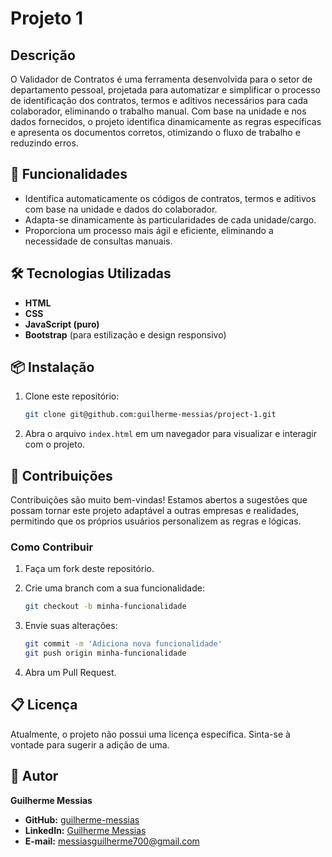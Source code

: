 # Projeto 1

## Descrição
O Validador de Contratos é uma ferramenta desenvolvida para o setor de departamento pessoal, projetada para automatizar e simplificar o processo de identificação dos contratos, termos e aditivos necessários para cada colaborador, eliminando o trabalho manual. Com base na unidade e nos dados fornecidos, o projeto identifica dinamicamente as regras específicas e apresenta os documentos corretos, otimizando o fluxo de trabalho e reduzindo erros.

## 🚀 Funcionalidades
- Identifica automaticamente os códigos de contratos, termos e aditivos com base na unidade e dados do colaborador.
- Adapta-se dinamicamente às particularidades de cada unidade/cargo.
- Proporciona um processo mais ágil e eficiente, eliminando a necessidade de consultas manuais.

## 🛠️ Tecnologias Utilizadas
- **HTML**
- **CSS**
- **JavaScript (puro)**
- **Bootstrap** (para estilização e design responsivo)

## 📦 Instalação

1. Clone este repositório:
    
    ```bash
    git clone git@github.com:guilherme-messias/project-1.git
    
    ```
    
2. Abra o arquivo `index.html` em um navegador para visualizar e interagir com o projeto.
## 🤝 Contribuições

Contribuições são muito bem-vindas! Estamos abertos a sugestões que possam tornar este projeto adaptável a outras empresas e realidades, permitindo que os próprios usuários personalizem as regras e lógicas.

### Como Contribuir

1. Faça um fork deste repositório.
2. Crie uma branch com a sua funcionalidade:
    
    ```bash
    git checkout -b minha-funcionalidade
    
    ```
    
3. Envie suas alterações:
    
    ```bash
    git commit -m 'Adiciona nova funcionalidade'
    git push origin minha-funcionalidade
    
    ```
    
4. Abra um Pull Request.

## 📋 Licença

Atualmente, o projeto não possui uma licença específica. Sinta-se à vontade para sugerir a adição de uma.

## 👤 Autor

**Guilherme Messias**

- **GitHub:** [guilherme-messias](https://github.com/guilherme-messias)
- **LinkedIn:** [Guilherme Messias](https://www.linkedin.com/in/guilhermemessiasdev)
- **E-mail:** [messiasguilherme700@gmail.com](mailto:messiasguilherme700@gmail.com)